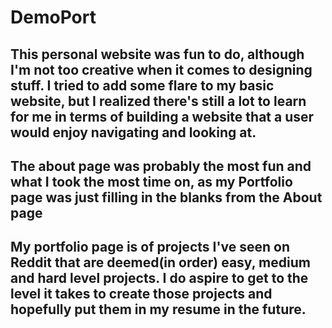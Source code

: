 # DemoPort
## This personal website was fun to do, although I'm not too creative when it comes to designing stuff. I tried to add some flare to my basic website, but I realized there's still a lot to learn for me in terms of building a website that a user would enjoy navigating and looking at.

## The about page was probably the most fun and what I took the most time on, as my Portfolio page was just filling in the blanks from the About page

## My portfolio page is of projects I've seen on Reddit that are deemed(in order) easy, medium and hard level projects. I do aspire to get to the level it takes to create those projects and hopefully put them in my resume in the future.